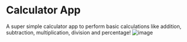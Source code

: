 # Calculator App

A super simple calculator app to perform basic calculations like addition, subtraction, multiplication, division and percentage!
![image](https://user-images.githubusercontent.com/42974191/190448030-de538678-bcf7-437a-a394-759924f52393.png)
